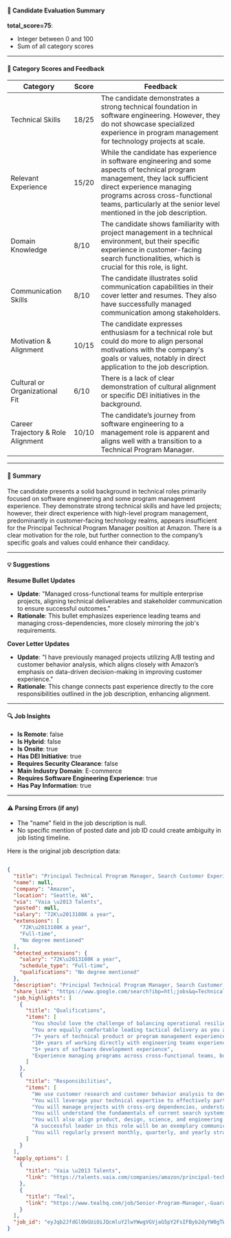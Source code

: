 #### 📄 Candidate Evaluation Summary

**total_score=75**:  
- Integer between 0 and 100  
- Sum of all category scores  

---

#### 🎯 Category Scores and Feedback

| Category                        | Score | Feedback                                                                                                                                                                                 |
|--------------------------------|-------|------------------------------------------------------------------------------------------------------------------------------------------------------------------------------------------|
| Technical Skills               | 18/25  | The candidate demonstrates a strong technical foundation in software engineering. However, they do not showcase specialized experience in program management for technology projects at scale. |
| Relevant Experience            | 15/20  | While the candidate has experience in software engineering and some aspects of technical program management, they lack sufficient direct experience managing programs across cross-functional teams, particularly at the senior level mentioned in the job description. |
| Domain Knowledge               | 8/10   | The candidate shows familiarity with project management in a technical environment, but their specific experience in customer-facing search functionalities, which is crucial for this role, is light.                                                      |
| Communication Skills           | 8/10   | The candidate illustrates solid communication capabilities in their cover letter and resumes. They also have successfully managed communication among stakeholders.                                                                        |
| Motivation & Alignment         | 10/15  | The candidate expresses enthusiasm for a technical role but could do more to align personal motivations with the company's goals or values, notably in direct application to the job description.  |
| Cultural or Organizational Fit | 6/10   | There is a lack of clear demonstration of cultural alignment or specific DEI initiatives in the background.                                                                                   |
| Career Trajectory & Role Alignment | 10/10  | The candidate’s journey from software engineering to a management role is apparent and aligns well with a transition to a Technical Program Manager.                                                                                                                                 |

---

#### 🧾 Summary

The candidate presents a solid background in technical roles primarily focused on software engineering and some program management experience. They demonstrate strong technical skills and have led projects; however, their direct experience with high-level program management, predominantly in customer-facing technology realms, appears insufficient for the Principal Technical Program Manager position at Amazon. There is a clear motivation for the role, but further connection to the company’s specific goals and values could enhance their candidacy.

---

#### 💡 Suggestions

**Resume Bullet Updates**  
- **Update**: "Managed cross-functional teams for multiple enterprise projects, aligning technical deliverables and stakeholder communication to ensure successful outcomes."
- **Rationale**: This bullet emphasizes experience leading teams and managing cross-dependencies, more closely mirroring the job's requirements.

**Cover Letter Updates**  
- **Update**: "I have previously managed projects utilizing A/B testing and customer behavior analysis, which aligns closely with Amazon’s emphasis on data-driven decision-making in improving customer experience."
- **Rationale**: This change connects past experience directly to the core responsibilities outlined in the job description, enhancing alignment.

---

#### 🔍 Job Insights

- **Is Remote**: false  
- **Is Hybrid**: false  
- **Is Onsite**: true  
- **Has DEI Initiative**: true  
- **Requires Security Clearance**: false  
- **Main Industry Domain**: E-commerce  
- **Requires Software Engineering Experience**: true  
- **Has Pay Information**: true  

---

#### ⚠️ Parsing Errors (if any)

- The "name" field in the job description is null. 
- No specific mention of posted date and job ID could create ambiguity in job listing timeline.

Here is the original job description data:

```json

{
  "title": "Principal Technical Program Manager, Search Customer Experience",
  "name": null,
  "company": "Amazon",
  "location": "Seattle, WA",
  "via": "Vaia \u2013 Talents",
  "posted": null,
  "salary": "72K\u2013108K a year",
  "extensions": [
    "72K\u2013108K a year",
    "Full-time",
    "No degree mentioned"
  ],
  "detected_extensions": {
    "salary": "72K\u2013108K a year",
    "schedule_type": "Full-time",
    "qualifications": "No degree mentioned"
  },
  "description": "Principal Technical Program Manager, Search Customer Experience\n\nJob ID: 2691080 | Amazon.com Services LLC\n\nThe Search Customer Experience team is responsible for worldwide customer-facing search features on desktops, tablets, and mobile devices. We thoughtfully design the shopper experience from the moment a customer clicks on the search box to the point where they have evaluated the search results page and made a confident decision on how to take the next step in their shopping journey. We use customer research and customer behavior analysis to develop new feature ideas and we test them through hundreds of A/B experiments each year. This immense amount of data allows us to leverage machine learning and large language models to build smarter and more personalized experiences for our customers across a wide variety of categories, from instant video and Kindle books to apparel and electronics.\n\nWe are looking for a customer-obsessed TPM to embrace the challenge of building the most delightful shopping experience on earth. You will leverage your technical expertise to effectively partner across dozens of 2-pizza teams across the company to deliver step-change improvements to the Search CX. You will manage projects with cross-org dependencies, understand competing business priorities from various business units, and identify foundational technical components that will unlock new kinds of customer-facing features. You will understand the fundamentals of current search systems and help evolve the architecture to enable faster experimentation and more meaningful launches for our customers without sacrificing foundational customer needs like fluid rendering and accessibility. You will also align product, design, science, and engineering orgs towards simple mechanisms covering everything from ideation to delivery to cost of ownership.\n\nA successful leader in this role will be an exemplary communicator, both verbally and in written form, and use this skill to relentlessly advocate for customer needs. You will regularly present monthly, quarterly, and yearly strategic documents to leaders up to the Senior VP level. You should love the challenge of balancing operational resilience with speed of delivery as you work on large-scale, customer-facing projects. You are equally comfortable leading tactical delivery as you are defining the north star vision for your area.\nBASIC QUALIFICATIONS\n\n- 7+ years of technical product or program management experience\n- 10+ years of working directly with engineering teams experience\n- 5+ years of software development experience\n- Experience managing programs across cross-functional teams, building processes and coordinating release schedules\nPREFERRED QUALIFICATIONS\n\n- 8+ years of hands-on work managing complex technology projects experience\n- Experience managing projects across cross-functional teams, building sustainable processes and coordinating release schedules\n\nAmazon is committed to a diverse and inclusive workplace. Amazon is an equal opportunity employer and does not discriminate on the basis of race, national origin, gender, gender identity, sexual orientation, protected veteran status, disability, age, or other legally protected status.\n#J-18808-Ljbffr",
  "share_link": "https://www.google.com/search?ibp=htl;jobs&q=Technical+Program+Manager&htidocid=dOtNi7QXO8cnf1Q-AAAAAA%3D%3D&hl=en-US&shndl=37&shmd=H4sIAAAAAAAA_yWNMQvCMBBGcXV3cbpZaiOCi05FRBCEgqJjuYYjiSR3IYlQ_E3-SFtcPt7weN_8O5s_2uRYu4ge7qQtOz1Sm8QkDHBFRkOpghth0haO71wkUILTECk5Yk2whov0kP-CMJxFjKflwZYS816pnH1tcsHidK0lKGHqZVAv6fM0XbaYKHos1G13m6GObFaLJuBnbDmenkvxVMGz-QFXOtMBrwAAAA&shmds=v1_AQbUm94zld-CZYjoV4mVkQQK2ndWsJ9GEIMgodZibUnTXn7JqQ&source=sh/x/job/li/m1/1#fpstate=tldetail&htivrt=jobs&htiq=Technical+Program+Manager&htidocid=dOtNi7QXO8cnf1Q-AAAAAA%3D%3D",
  "job_highlights": [
    {
      "title": "Qualifications",
      "items": [
        "You should love the challenge of balancing operational resilience with speed of delivery as you work on large-scale, customer-facing projects",
        "You are equally comfortable leading tactical delivery as you are defining the north star vision for your area",
        "7+ years of technical product or program management experience",
        "10+ years of working directly with engineering teams experience",
        "5+ years of software development experience",
        "Experience managing programs across cross-functional teams, building processes and coordinating release schedules"
      ]
    },
    {
      "title": "Responsibilities",
      "items": [
        "We use customer research and customer behavior analysis to develop new feature ideas and we test them through hundreds of A/B experiments each year",
        "You will leverage your technical expertise to effectively partner across dozens of 2-pizza teams across the company to deliver step-change improvements to the Search CX",
        "You will manage projects with cross-org dependencies, understand competing business priorities from various business units, and identify foundational technical components that will unlock new kinds of customer-facing features",
        "You will understand the fundamentals of current search systems and help evolve the architecture to enable faster experimentation and more meaningful launches for our customers without sacrificing foundational customer needs like fluid rendering and accessibility",
        "You will also align product, design, science, and engineering orgs towards simple mechanisms covering everything from ideation to delivery to cost of ownership",
        "A successful leader in this role will be an exemplary communicator, both verbally and in written form, and use this skill to relentlessly advocate for customer needs",
        "You will regularly present monthly, quarterly, and yearly strategic documents to leaders up to the Senior VP level"
      ]
    }
  ],
  "apply_options": [
    {
      "title": "Vaia \u2013 Talents",
      "link": "https://talents.vaia.com/companies/amazon/principal-technical-program-manager-search-customer-experience-1326771/?utm_campaign=google_jobs_apply&utm_source=google_jobs_apply&utm_medium=organic"
    },
    {
      "title": "Teal",
      "link": "https://www.tealhq.com/job/Senior-Program-Manager,-Guaranteed-Remediation-Experience-(GRX)_9d13217b-5602-4ac4-822e-95e6ce2511a2?utm_campaign=google_jobs_apply&utm_source=google_jobs_apply&utm_medium=organic"
    }
  ],
  "job_id": "eyJqb2JfdGl0bGUiOiJQcmluY2lwYWwgVGVjaG5pY2FsIFByb2dyYW0gTWFuYWdlciwgU2VhcmNoIEN1c3RvbWVyIEV4cGVyaWVuY2UiLCJjb21wYW55X25hbWUiOiJBbWF6b24iLCJhZGRyZXNzX2NpdHkiOiJTZWF0dGxlLCBXQSIsImh0aWRvY2lkIjoiZE90Tmk3UVhPOGNuZjFRLUFBQUFBQT09IiwidXVsZSI6IncrQ0FJUUlDSU5WVzVwZEdWa0lGTjBZWFJsY3cifQ=="
}